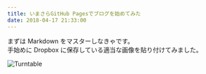 ```yaml
---
title: いまさらGitHub Pagesでブログを始めてみた
date: 2018-04-17 21:33:00
---
```

まずは Markdown をマスターしなきゃです。  
手始めに Dropbox に保存している適当な画像を貼り付けてみました。

![Turntable](https://www.dropbox.com/s/9c5olnqnafhtso4/turntable-16324.jpg?raw=1)